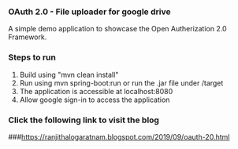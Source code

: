### OAuth 2.0 - File uploader for google drive
A simple demo application to showcase the Open Autherization 2.0 Framework.

### Steps to run
1. Build using "mvn clean install"
2. Run using mvn spring-boot:run or run the .jar file under /target
3. The application is accessible at localhost:8080
4. Allow google sign-in to access the application
### Click the following link to visit the blog
###https://ranjithalogaratnam.blogspot.com/2019/09/oauth-20.html
